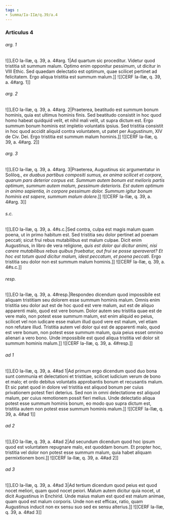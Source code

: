 ```yaml
---
tags : 
- Summa/Ia-IIæ/q.39/a.4
---
```


### Articulus 4

###### arg. 1
![[LEO Ia-IIæ, q. 39, a. 4#arg. 1|Ad quartum sic proceditur. Videtur quod tristitia sit summum malum. Optimo enim opponitur pessimum, ut dicitur in VIII Ethic. Sed quaedam delectatio est optimum, quae scilicet pertinet ad felicitatem. Ergo aliqua tristitia est summum malum.]]
![[CERF Ia-IIæ, q. 39, a. 4#arg. 1]]

###### arg. 2
![[LEO Ia-IIæ, q. 39, a. 4#arg. 2|Praeterea, beatitudo est summum bonum hominis, quia est ultimus hominis finis. Sed beatitudo consistit in hoc quod homo habeat quidquid velit, et nihil mali velit, ut supra dictum est. Ergo summum bonum hominis est impletio voluntatis ipsius. Sed tristitia consistit in hoc quod accidit aliquid contra voluntatem, ut patet per Augustinum, XIV de Civ. Dei. Ergo tristitia est summum malum hominis.]]
![[CERF Ia-IIæ, q. 39, a. 4#arg. 2]]

###### arg. 3
![[LEO Ia-IIæ, q. 39, a. 4#arg. 3|Praeterea, Augustinus sic argumentatur in Soliloq., *ex duabus partibus compositi sumus, ex anima scilicet et corpore, quarum pars deterior corpus est. Summum autem bonum est melioris partis optimum, summum autem malum, pessimum deterioris. Est autem optimum in animo sapientia, in corpore pessimum dolor. Summum igitur bonum hominis est sapere, summum malum dolere*.]]
![[CERF Ia-IIæ, q. 39, a. 4#arg. 3]]

###### s.c.
![[LEO Ia-IIæ, q. 39, a. 4#s.c.|Sed contra, culpa est magis malum quam poena, ut in primo habitum est. Sed tristitia seu dolor pertinet ad poenam peccati; sicut frui rebus mutabilibus est malum culpae. Dicit enim Augustinus, in libro de vera religione, *quis est dolor qui dicitur animi, nisi carere mutabilibus rebus quibus fruebatur, aut frui se posse speraverat? Et hoc est totum quod dicitur malum, idest peccatum, et poena peccati*. Ergo tristitia seu dolor non est summum malum hominis.]]
![[CERF Ia-IIæ, q. 39, a. 4#s.c.]]

###### resp.
![[LEO Ia-IIæ, q. 39, a. 4#resp.|Respondeo dicendum quod impossibile est aliquam tristitiam seu dolorem esse summum hominis malum. Omnis enim tristitia seu dolor aut est de hoc quod est vere malum, aut est de aliquo apparenti malo, quod est vere bonum. Dolor autem seu tristitia quae est de vere malo, non potest esse summum malum, est enim aliquid eo peius, scilicet vel non iudicare esse malum illud quod vere est malum, vel etiam non refutare illud. Tristitia autem vel dolor qui est de apparenti malo, quod est vere bonum, non potest esse summum malum, quia peius esset omnino alienari a vero bono. Unde impossibile est quod aliqua tristitia vel dolor sit summum hominis malum.]]
![[CERF Ia-IIæ, q. 39, a. 4#resp.]]

###### ad 1
![[LEO Ia-IIæ, q. 39, a. 4#ad 1|Ad primum ergo dicendum quod duo bona sunt communia et delectationi et tristitiae, scilicet iudicium verum de bono et malo; et ordo debitus voluntatis approbantis bonum et recusantis malum. Et sic patet quod in dolore vel tristitia est aliquod bonum per cuius privationem potest fieri deterius. Sed non in omni delectatione est aliquod malum, per cuius remotionem possit fieri melius. Unde delectatio aliqua potest esse summum hominis bonum, eo modo quo supra dictum est, tristitia autem non potest esse summum hominis malum.]]
![[CERF Ia-IIæ, q. 39, a. 4#ad 1]]

###### ad 2
![[LEO Ia-IIæ, q. 39, a. 4#ad 2|Ad secundum dicendum quod hoc ipsum quod est voluntatem repugnare malo, est quoddam bonum. Et propter hoc, tristitia vel dolor non potest esse summum malum, quia habet aliquam permixtionem boni.]]
![[CERF Ia-IIæ, q. 39, a. 4#ad 2]]

###### ad 3
![[LEO Ia-IIæ, q. 39, a. 4#ad 3|Ad tertium dicendum quod peius est quod nocet meliori, quam quod nocet peiori. Malum autem dicitur quia nocet, ut dicit Augustinus in Enchirid. Unde maius malum est quod est malum animae, quam quod est malum corporis. Unde non est efficax, ratio, quam Augustinus inducit non ex sensu suo sed ex sensu alterius.]]
![[CERF Ia-IIæ, q. 39, a. 4#ad 3]]

